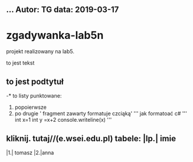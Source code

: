 ...
Autor: TG
data: 2019-03-17
---
# zgadywanka-lab5n
projekt realizowany na lab5.

to jest tekst
## to jest podtytuł


-* to listy punktowane:
1. popoierwsze
2. po drugie
' fragment zawarty formatuje czciąką'
''' jak formatoać c#
'''
int x=1
int y =x+2
console.writeline(x)
'''

kliknij. tutaj//(e.wsei.edu.pl)
tabele:
|lp.| imie
----------
|1.| tomasz
|2.|anna

